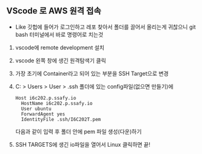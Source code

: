 ## VScode 로 AWS 원격 접속

* Like 깃헙에 들어가 로그인하고 레포 찾아서
  폴더를 끌어서 올리는게 귀찮으니
  git bash 터미널에서 바로 명령어로 치는것

1. vscode에 remote development 설치

2. vscode 왼쪽 창에 생긴 원격탐색기 클릭

3. 가장 초기에 Container라고 되어 있는 부분을
   SSH Target으로 변경

4. C: > Users > User > .ssh 폴더에 있는 
   config파일(없으면 만들기)에

   ```
   Host i6c202.p.ssafy.io
     HostName i6c202.p.ssafy.io
     User ubuntu
     ForwardAgent yes
     IdentityFile .ssh/I6C202T.pem
   ```

   다음과 같이 입력 후 폴더 안에 pem 파일 생성(다운)하기

5. SSH TARGETS에 생긴 io파일을 열어서
   Linux 클릭하면 끝!

